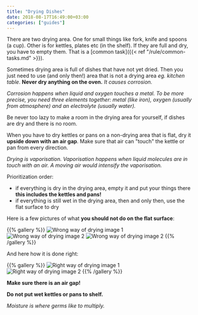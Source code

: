 ```yaml
---
title: "Drying Dishes"
date: 2018-08-17T16:49:00+03:00
categories: ["guides"]
---
```

There are two drying area. One for small things like fork, knife and spoons (a cup). Other is for kettles, plates etc (in the shelf). If they are full and dry, you have to empty them. That is a [common task]({{< ref "/rule/common-tasks.md" >}}).

Sometimes drying area is full of dishes that have not yet dried. Then you just need to use (and only then!) area that is not a drying area *eg. kitchen table*. **Never dry anything on the oven.** *It causes corrosion.*

*Corrosion happens when liquid and oxygen touches a metal. To be more precise, you need three elements together: metal (like iron), oxygen (usually from atmosphere) and an electrolyte (usually water).*

Be never too lazy to make a room in the drying area for yourself, if dishes are dry and there is no room.

When you have to dry kettles or pans on a non-drying area that is flat, dry it **upside down with an air gap**. Make sure that air can "touch" the kettle or pan from every direction.

*Drying is vaporisation. Vaporisation happens when liquid molecules are in touch with an air. A moving air would intensify the vaporisation.*

Prioritization order:

  - if everything is dry in the drying area, empty it and put your things there **this includes the kettles and pans!**
  - if everything is still wet in the drying area, then and only then, use the flat surface to dry

Here is a few pictures of what **you should not do on the flat surface**:

{{% gallery %}} ![Wrong way of drying image 1](/img/drying-wrong-1.jpg) ![Wrong way of drying image 2](/img/drying-wrong-2.jpg) ![Wrong way of drying image 2](/img/drying-wrong-3.jpg) {{% /gallery %}}

And here how it is done right:

{{% gallery %}} ![Right way of drying image 1](/img/drying-right-1.jpg) ![Right way of drying image 2](/img/drying-right-2.jpg) {{% /gallery %}}

**Make sure there is an air gap!**

**Do not put wet kettles or pans to shelf.**

*Moisture is where germs like to multiply.*
